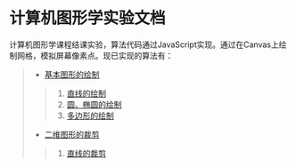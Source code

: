 # 计算机图形学实验文档
计算机图形学课程结课实验，算法代码通过JavaScript实现。通过在Canvas上绘制网格，模拟屏幕像素点。现已实现的算法有：<br>
>+ [基本图形的绘制](http://baidu.com)
>>1. [直线的绘制](http://baidu.com)
>>2. [圆、椭圆的绘制](http://baidu.com)
>>3. [多边形的绘制](http://baidu.com)
>+ [二维图形的裁剪](http://baidu.com)
>>1. [直线的裁剪](http://baidu.com)
